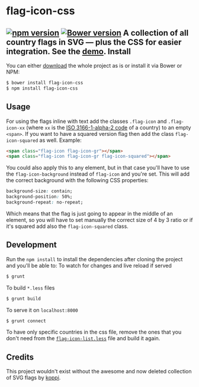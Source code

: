 # flag-icon-css
[![npm version](https://badge.fury.io/js/flag-icon-css.svg)](https://badge.fury.io/js/flag-icon-css)
[![Bower version](https://badge.fury.io/bo/flag-icon-css.svg)](https://badge.fury.io/bo/flag-icon-css)
A collection of all country flags in SVG — plus the CSS for easier integration.
See the [demo](http://lipis.github.io/flag-icon-css/).
Install
-------
You can either [download](https://github.com/lipis/flag-icon-css/archive/master.zip)
the whole project as is or install it via Bower or NPM:
```bash
$ bower install flag-icon-css
$ npm install flag-icon-css
```
## Usage
For using the flags inline with text add the classes `.flag-icon` and
`.flag-icon-xx` (where `xx` is the
[ISO 3166-1-alpha-2 code](https://www.iso.org/obp/ui/#search/code/)
of a country) to an empty `<span>`. If you want to have a squared version flag
then add the class `flag-icon-squared` as well. Example:
```html
<span class="flag-icon flag-icon-gr"></span>
<span class="flag-icon flag-icon-gr flag-icon-squared"></span>
```
You could also apply this to any element, but in that case you'll have to use the
`flag-icon-background` instead of `flag-icon` and you're set. This will add the
correct background with the following CSS properties:
```css
background-size: contain;
background-position: 50%;
background-repeat: no-repeat;
```
Which means that the flag is just going to appear in the middle of an element, so
you will have to set manually the correct size of 4 by 3 ratio or if it's squared
add also the `flag-icon-squared` class.
## Development
Run the `npm install` to install the dependencies after cloning the project and
you'll be able to:
To watch for changes and live reload if served
```bash
$ grunt
```
To build `*.less` files
```bash
$ grunt build
```
To serve it on `localhost:8000`
```bash
$ grunt connect
```
To have only specific countries in the css file, remove the ones that you don't
need from the
[`flag-icon-list.less`](https://github.com/lipis/flag-icon-css/blob/master/less/flag-icon-list.less)
file and build it again.
## Credits
This project wouldn't exist without the awesome and now deleted collection of
SVG flags by [koppi](https://github.com/koppi).
